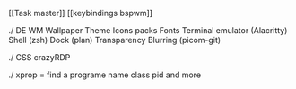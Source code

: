 [[Task master]]
[[keybindings bspwm]]

./ 
DE
WM
Wallpaper
Theme
Icons packs
Fonts
Terminal emulator (Alacritty)
Shell (zsh)
Dock (plan)
Transparency Blurring (picom-git)

./
CSS crazyRDP

./
xprop = find a programe name class pid and more
